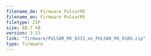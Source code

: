 ```yaml
---
filename_de: Firmware PulsarMX
filename_en: Firmware PulsarMX
filetype: ZIP
size: 88.7 kB
version: 3.15
link: "firmware/PULSAR_MX_0315_on_PULSAR_MX_0100.zip"
type: firmware
---
```

